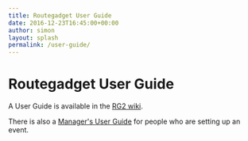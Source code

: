 ```yaml
---
title: Routegadget User Guide
date: 2016-12-23T16:45:00+00:00
author: simon
layout: splash
permalink: /user-guide/
---
```

# Routegadget User Guide

A User Guide is available in the [RG2 wiki](https://github.com/Maprunner/rg2/wiki/User-guide).

There is also a [Manager's User Guide](https://github.com/Maprunner/rg2/wiki) for people who are setting up an event.


